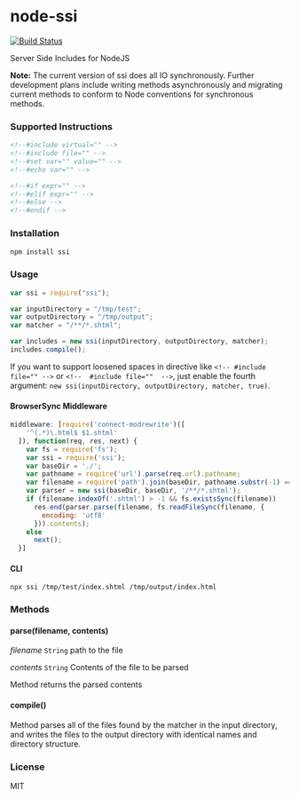 node-ssi
========

[![Build Status](https://travis-ci.org/kidwm/node-ssi.png)](https://travis-ci.org/kidwm/node-ssi)

Server Side Includes for NodeJS

__Note:__ The current version of ssi does all IO synchronously. Further development plans include writing methods asynchronously and migrating current methods to conform to Node conventions for synchronous methods.

### Supported Instructions

```html
<!--#include virtual="" -->
<!--#include file="" -->
<!--#set var="" value="" -->
<!--#echo var="" -->

<!--#if expr="" -->
<!--#elif expr="" -->
<!--#else -->
<!--#endif -->
```

### Installation

```bash
npm install ssi
```

### Usage

```javascript
var ssi = require("ssi");

var inputDirectory = "/tmp/test";
var outputDirectory = "/tmp/output";
var matcher = "/**/*.shtml";

var includes = new ssi(inputDirectory, outputDirectory, matcher);
includes.compile();
```

If you want to support loosened spaces in directive like `<!-- #include file="" -->` or `<!--  #include file=""  -->`, just enable the fourth argument: `new ssi(inputDirectory, outputDirectory, matcher, true)`.

#### BrowserSync Middleware

```js
middleware: [require('connect-modrewrite')([
    '^(.*)\.html$ $1.shtml'
  ]), function(req, res, next) {
    var fs = require('fs');
    var ssi = require('ssi');
    var baseDir = './';
    var pathname = require('url').parse(req.url).pathname;
    var filename = require('path').join(baseDir, pathname.substr(-1) === '/' ? pathname + 'index.shtml' : pathname);
    var parser = new ssi(baseDir, baseDir, '/**/*.shtml');
    if (filename.indexOf('.shtml') > -1 && fs.existsSync(filename))
      res.end(parser.parse(filename, fs.readFileSync(filename, {
        encoding: 'utf8'
      })).contents);
    else
      next();
  }]
```

#### CLI

```shell
npx ssi /tmp/test/index.shtml /tmp/output/index.html
```

### Methods

#### parse(filename, contents)
_filename_ `String` path to the file

_contents_ `String` Contents of the file to be parsed

Method returns the parsed contents

#### compile()

Method parses all of the files found by the matcher in the input directory, and writes the files to the output directory with identical names and directory structure.

### License

MIT
